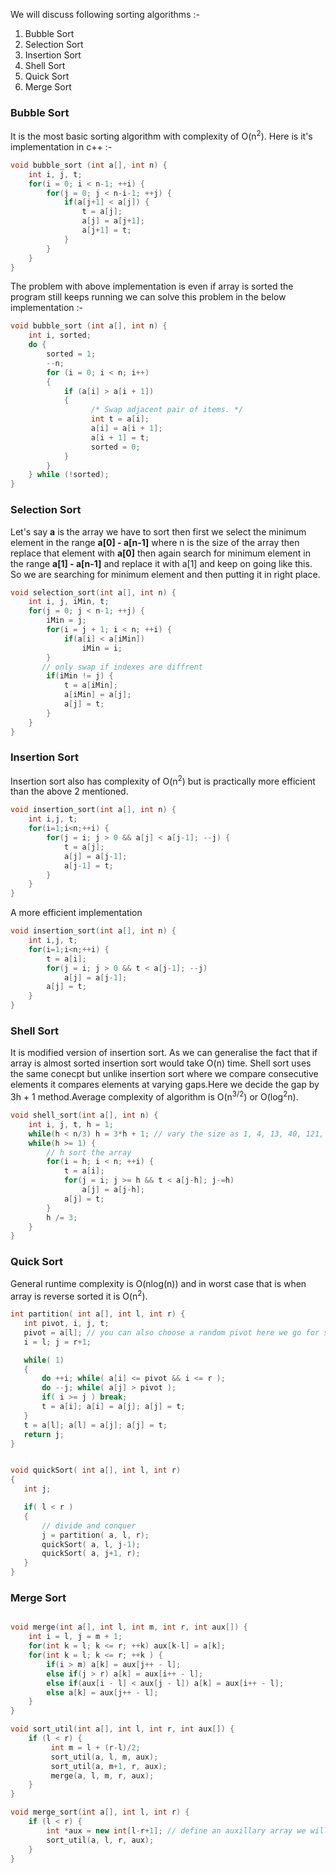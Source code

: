 We will discuss following sorting algorithms :-

1. Bubble Sort
2. Selection Sort
3. Insertion Sort
4. Shell Sort
5. Quick Sort
6. Merge Sort


### Bubble Sort
It is the most basic sorting algorithm with complexity of O(n<sup>2</sup>). Here is it's implementation in c++ :-
```cpp
void bubble_sort (int a[], int n) {
    int i, j, t;
    for(i = 0; i < n-1; ++i) {
        for(j = 0; j < n-i-1; ++j) {
            if(a[j+1] < a[j]) {
                t = a[j];
                a[j] = a[j+1];
                a[j+1] = t;
            }
        }
    }
}
```
The problem with above implementation is even if array is sorted the program still keeps running we can solve this problem in the below implementation :-
```cpp
void bubble_sort (int a[], int n) {
    int i, sorted;
    do {
        sorted = 1;
        --n;
        for (i = 0; i < n; i++)
        {
            if (a[i] > a[i + 1])
            {
                  /* Swap adjacent pair of items. */
                  int t = a[i];
                  a[i] = a[i + 1];
                  a[i + 1] = t;
                  sorted = 0;
            }
        }
    } while (!sorted);
}
```
### Selection Sort
Let's say __a__ is the array we have to sort then first we select the minimum element in the range __a[0] - a[n-1]__ where n is the size of the array then replace that element with __a[0]__ then again search for minimum element in the range __a[1] - a[n-1]__ and replace it with a[1] and keep on going like this. So we are searching for minimum element and then putting it in right place.
```cpp
void selection_sort(int a[], int n) {
    int i, j, iMin, t;
    for(j = 0; j < n-1; ++j) {
        iMin = j;
        for(i = j + 1; i < n; ++i) {
            if(a[i] < a[iMin])
                iMin = i;
        }
       // only swap if indexes are diffrent
        if(iMin != j) {
            t = a[iMin];
            a[iMin] = a[j];
            a[j] = t;
        }
    }
}
```
### Insertion Sort
Insertion sort also has complexity of O(n<sup>2</sup>) but is practically more efficient than the above 2 mentioned.
```cpp
void insertion_sort(int a[], int n) {
    int i,j, t;
    for(i=1;i<n;++i) {
        for(j = i; j > 0 && a[j] < a[j-1]; --j) {
            t = a[j];
            a[j] = a[j-1];
            a[j-1] = t;
        }
    }
}
```
A more efficient implementation
```cpp
void insertion_sort(int a[], int n) {
    int i,j, t;
    for(i=1;i<n;++i) {
        t = a[i];
        for(j = i; j > 0 && t < a[j-1]; --j) 
            a[j] = a[j-1];
        a[j] = t;
    }
}
```
### Shell Sort
It is modified version of insertion sort. As we can generalise the fact that if array is almost sorted insertion sort would take O(n) time. Shell sort uses the same conecpt but unlike insertion sort where we compare consecutive elements it compares elements at varying gaps.Here we decide the gap by 3h + 1 method.Average complexity of algorithm is O(n<sup>3/2</sup>) or O(log<sup>2</sup>n).
```cpp
void shell_sort(int a[], int n) {
    int i, j, t, h = 1;
    while(h < n/3) h = 3*h + 1; // vary the size as 1, 4, 13, 40, 121, 364, 1093 ...
    while(h >= 1) {
        // h sort the array
        for(i = h; i < n; ++i) {
            t = a[i];
            for(j = i; j >= h && t < a[j-h]; j-=h)
                a[j] = a[j-h];
            a[j] = t;
        }
        h /= 3;
    }
}
```
### Quick Sort
General runtime complexity is O(nlog(n)) and in worst case that is when array is reverse sorted it is O(n<sup>2</sup>).

```cpp
int partition( int a[], int l, int r) {
   int pivot, i, j, t;
   pivot = a[l]; // you can also choose a random pivot here we go for simple approach
   i = l; j = r+1;

   while( 1)
   {
       do ++i; while( a[i] <= pivot && i <= r );
       do --j; while( a[j] > pivot );
       if( i >= j ) break;
       t = a[i]; a[i] = a[j]; a[j] = t;
   }
   t = a[l]; a[l] = a[j]; a[j] = t;
   return j;
}


void quickSort( int a[], int l, int r)
{
   int j;

   if( l < r ) 
   {
       // divide and conquer
       j = partition( a, l, r);
       quickSort( a, l, j-1);
       quickSort( a, j+1, r);
   }
}
```

### Merge Sort

```cpp

void merge(int a[], int l, int m, int r, int aux[]) {
    int i = l, j = m + 1;
    for(int k = l; k <= r; ++k) aux[k-l] = a[k];
    for(int k = l; k <= r; ++k ) {
        if(i > m) a[k] = aux[j++ - l];
        else if(j > r) a[k] = aux[i++ - l];
        else if(aux[i - l] < aux[j - l]) a[k] = aux[i++ - l];
        else a[k] = aux[j++ - l];
    }
}

void sort_util(int a[], int l, int r, int aux[]) {
    if (l < r) {
         int m = l + (r-l)/2;
         sort_util(a, l, m, aux);
         sort_util(a, m+1, r, aux);
         merge(a, l, m, r, aux);
    }
}

void merge_sort(int a[], int l, int r) {
    if (l < r) {
        int *aux = new int[l-r+1]; // define an auxillary array we will be passing the same array around.
        sort_util(a, l, r, aux);
    }
}
```